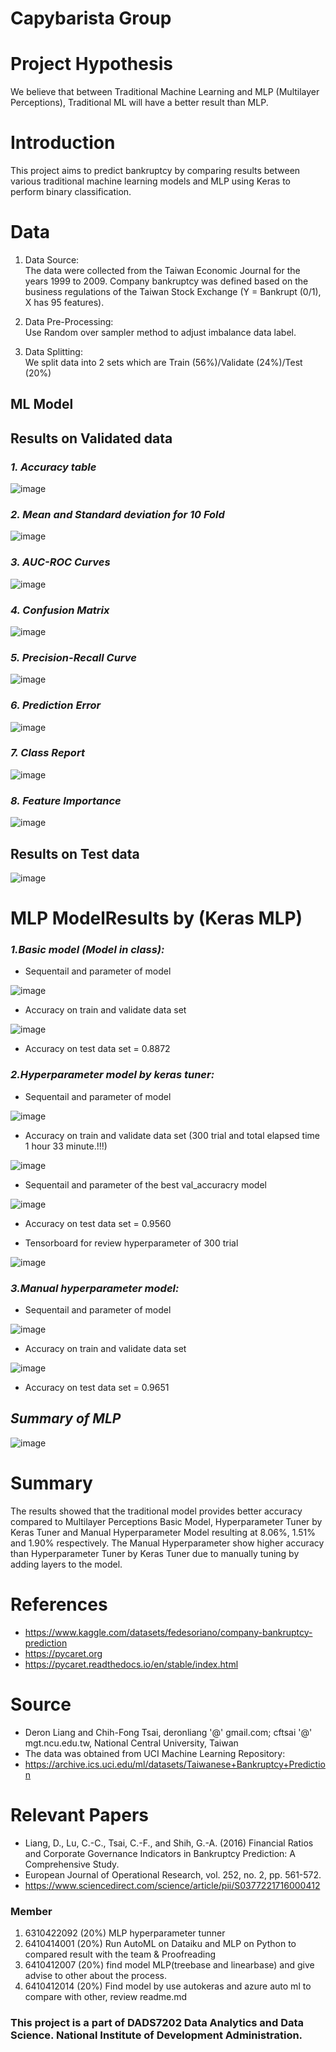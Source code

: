 # Capybarista Group

# Project Hypothesis
We believe that between Traditional Machine Learning and MLP (Multilayer Perceptions), Traditional ML will have a better result than MLP. 

# Introduction
This project aims to predict bankruptcy by comparing results between various traditional machine learning models and MLP using Keras to perform binary classification. 

# Data
1. Data Source:\
    The data were collected from the Taiwan Economic Journal for the years 1999 to 2009.
    Company bankruptcy was defined based on the business regulations of the Taiwan Stock Exchange 
    (Y = Bankrupt (0/1), X has 95 features). 
2. Data Pre-Processing:\
   Use Random over sampler method to adjust imbalance data label.

3. Data Splitting:\
    We split data into 2 sets which are Train (56%)/Validate (24%)/Test (20%) 
## ML Model
## Results on Validated data
 ### ___1.  Accuracy table___
![image](https://user-images.githubusercontent.com/88021144/189294004-9ff55d08-5745-4f91-922d-8e236777ab82.png)
 ### ___2.  Mean and Standard deviation for 10 Fold___
 ![image](https://user-images.githubusercontent.com/88021144/189295088-9d3e053a-22cf-486a-9036-27d1635dff8a.png)
 ### ___3.  AUC-ROC Curves___
 ![image](https://user-images.githubusercontent.com/88021144/189295134-132476c8-a55d-4dac-b3cc-83011339ce4c.png)
 ### ___4.  Confusion Matrix___
 ![image](https://user-images.githubusercontent.com/88021144/189295159-ad7a5709-41c0-426b-97cf-7860db97ec5c.png)
 ### ___5.  Precision-Recall Curve___
 ![image](https://user-images.githubusercontent.com/88021144/189295211-9d55a3ad-8d00-4a76-ba65-7b0551a074f9.png)
 ### ___6.  Prediction Error___
 ![image](https://user-images.githubusercontent.com/88021144/189295243-33696410-882c-4bf2-b99e-0bdd9fdf9748.png)
 ### ___7.  Class Report___
 ![image](https://user-images.githubusercontent.com/88021144/189295264-676e80eb-ef4d-410d-a8ee-2a1b2b9c3473.png)
### ___8.  Feature Importance___
![image](https://user-images.githubusercontent.com/88021144/189295289-a97d55eb-c1c3-4c78-953d-1f55e1e3e45c.png)
## Results on Test  data
![image](https://user-images.githubusercontent.com/88021144/189296152-840d88f7-3313-40fa-8f59-2bbaef06dec7.png)
# MLP ModelResults by (Keras MLP)
 ### ___1.Basic model (Model in class):___
  - Sequentail and parameter of model
  
  ![image](https://user-images.githubusercontent.com/33378401/189479365-c8c48931-b67a-49a7-a620-22ab6980f7ac.png)
  
  - Accuracy on train and validate data set
  
  ![image](https://user-images.githubusercontent.com/33378401/189479373-df333a86-ec6b-47db-b5be-67c16a4eaf51.png)
  
  - Accuracy on test data set = 0.8872
  
 ### ___2.Hyperparameter model by keras tuner:___
  - Sequentail and parameter of model
  
  ![image](https://user-images.githubusercontent.com/33378401/189472748-785212e8-970f-462e-bafb-dbd608f812cf.png)
  
  - Accuracy on train and validate data set (300 trial and total elapsed time 1 hour 33 minute.!!!)
  
  ![image](https://user-images.githubusercontent.com/33378401/189472777-e5a61973-c6b6-446d-a659-ceac2a8d480d.png)
  
  - Sequentail and parameter of the best val_accuracry model
  
  ![image](https://user-images.githubusercontent.com/33378401/189472785-5aa82952-2c56-431a-9609-62d1a00fe054.png)
  
  - Accuracy on test data set = 0.9560
  
  - Tensorboard for review hyperparameter of 300 trial
  
  ![image](https://user-images.githubusercontent.com/33378401/189472793-eaca9780-c300-419e-8d97-f63e351229c1.png)
  
 ### ___3.Manual hyperparameter model:___
  - Sequentail and parameter of model
  
 ![image](https://user-images.githubusercontent.com/33378401/189479752-4fc352d0-04cc-44d2-8626-cb96a7eda86d.png)
 
 - Accuracy on train and validate data set
 
 ![image](https://user-images.githubusercontent.com/33378401/189479794-337b9737-ecf0-4edd-ab08-1a7c269bf31d.png)
 
 - Accuracy on test data set = 0.9651

 ## ___Summary of MLP___
 ![image](https://user-images.githubusercontent.com/33378401/189479945-10f21630-4881-4c5a-9b50-276d80e06e7a.png)
 
# Summary
The results showed that the traditional model provides better accuracy compared to Multilayer Perceptions Basic Model, Hyperparameter Tuner by Keras Tuner and Manual Hyperparameter Model resulting at 8.06%, 1.51% and 1.90% respectively. The Manual Hyperparameter show higher accuracy than Hyperparameter Tuner by Keras Tuner due to manually tuning by adding layers to the model.

# References
- <https://www.kaggle.com/datasets/fedesoriano/company-bankruptcy-prediction>
- <https://pycaret.org>
- <https://pycaret.readthedocs.io/en/stable/index.html>

# Source
- Deron Liang and Chih-Fong Tsai, deronliang '@' gmail.com; cftsai '@' mgt.ncu.edu.tw, National Central University, Taiwan 
- The data was obtained from UCI Machine Learning Repository:
- <https://archive.ics.uci.edu/ml/datasets/Taiwanese+Bankruptcy+Prediction>

# Relevant Papers 
- Liang, D., Lu, C.-C., Tsai, C.-F., and Shih, G.-A. (2016) Financial Ratios and Corporate Governance Indicators in Bankruptcy Prediction: A Comprehensive Study.
- European Journal of Operational Research, vol. 252, no. 2, pp. 561-572. 
- <https://www.sciencedirect.com/science/article/pii/S0377221716000412>

### Member
1. 6310422092 (20%) MLP hyperparameter tunner 
2. 6410414001 (20%) Run AutoML on Dataiku and MLP on Python to compared result with the team & Proofreading
3. 6410412007 (20%) find model MLP(treebase and linearbase) and give advise to other about the process.
4. 6410412014 (20%) Find model by use autokeras and azure auto ml to compare with other, review readme.md

### This project is a part of  DADS7202 Data Analytics and Data Science. National Institute of Development Administration.


